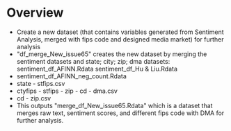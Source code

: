 # Overview
* Create a new dataset (that contains variables generated from Sentiment Analysis, merged with fips code and designed media market) for further analysis 
* "df_merge_New_issue65" creates the new dataset by merging the sentiment datasets and state; city; zip; dma datasets:
sentiment_df_AFINN.Rdata
sentiment_df_Hu & Liu.Rdata
* sentiment_df_AFINN_neg_count.Rdata
* state - stfips.csv
* ctyfips - stfips - zip - cd - dma.csv
* cd - zip.csv
* This outputs  "merge_df_New_issue65.Rdata" which is a dataset that merges raw text, sentiment scores, and different fips code with DMA for further analysis. 
